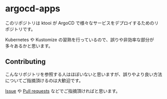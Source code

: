 # argocd-apps

このリポジトリは ktooi が ArgoCD で様々なサービスをデプロイするためのリポジトリです。

Kubernetes や Kustomize の習熟を行っているので、誤りや非効率な部分が多々あるかと思います。

## Contributing

こんなリポジトリを参照する人はほぼいないと思いますが、誤りやより良い方法についてご指摘頂けるのは大歓迎です。

[Issue](https://github.com/ktooi/argocd-apps/issues) や [Pull requests](https://github.com/ktooi/argocd-apps/pulls) などでご指摘頂ければと思います。
